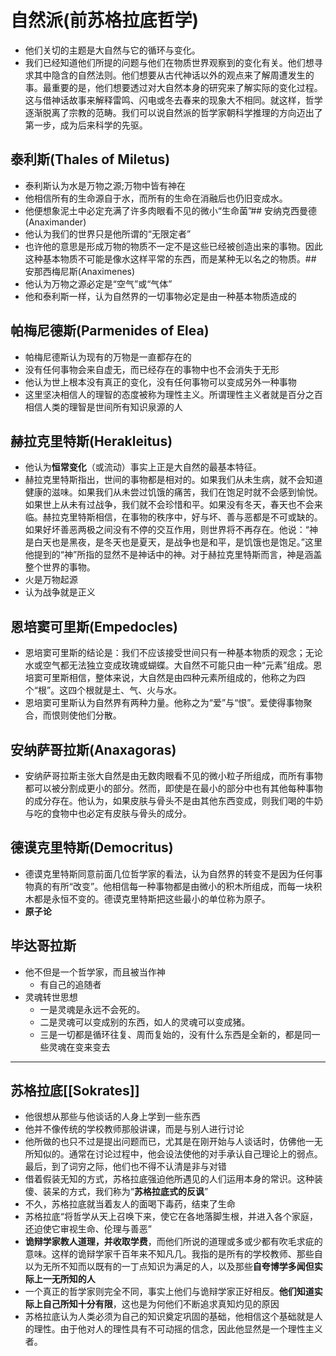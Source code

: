 
# 自然派(前苏格拉底哲学)
- 他们关切的主题是大自然与它的循环与变化。
- 我们已经知道他们所提的问题与他们在物质世界观察到的变化有关。他们想寻求其中隐含的自然法则。他们想要从古代神话以外的观点来了解周遭发生的事。最重要的是，他们想要透过对大自然本身的研究来了解实际的变化过程。这与借神话故事来解释雷鸣、闪电或冬去春来的现象大不相同。就这样，哲学逐渐脱离了宗教的范畴。我们可以说自然派的哲学家朝科学推理的方向迈出了第一步，成为后来科学的先驱。
## 泰利斯(Thales of Miletus)
- 泰利斯认为水是万物之源;万物中皆有神在
- 他相信所有的生命源自于水，而所有的生命在消融后也仍旧变成水。
- 他便想象泥土中必定充满了许多肉眼看不见的微小“生命菌”## 安纳克西曼德(Anaximander)
- 他认为我们的世界只是他所谓的“无限定者”
- 也许他的意思是形成万物的物质不一定不是这些已经被创造出来的事物。因此这种基本物质不可能是像水这样平常的东西，而是某种无以名之的物质。## 安那西梅尼斯(Anaximenes)
- 他认为万物之源必定是“空气”或“气体”
- 他和泰利斯一样，认为自然界的一切事物必定是由一种基本物质造成的 
## 帕梅尼德斯(Parmenides of Elea)
- 帕梅尼德斯认为现有的万物是一直都存在的
- 没有任何事物会来自虚无，而已经存在的事物中也不会消失于无形
- 他认为世上根本没有真正的变化，没有任何事物可以变成另外一种事物
- 这里坚决相信人的理智的态度被称为理性主义。所谓理性主义者就是百分之百相信人类的理智是世间所有知识泉源的人
## 赫拉克里特斯(Herakleitus)
- 他认为**恒常变化**（或流动）事实上正是大自然的最基本特征。
- 赫拉克里特斯指出，世间的事物都是相对的。如果我们从未生病，就不会知道健康的滋味。如果我们从未尝过饥饿的痛苦，我们在饱足时就不会感到愉悦。如果世上从未有过战争，我们就不会珍惜和平。如果没有冬天，春天也不会来临。赫拉克里特斯相信，在事物的秩序中，好与坏、善与恶都是不可或缺的。如果好坏善恶两极之间没有不停的交互作用，则世界将不再存在。他说：“神是白天也是黑夜，是冬天也是夏天，是战争也是和平，是饥饿也是饱足。”这里他提到的“神”所指的显然不是神话中的神。对于赫拉克里特斯而言，神是涵盖整个世界的事物。
- 火是万物起源
- 认为战争就是正义
## 恩培窦可里斯(Empedocles)
- 恩培窦可里斯的结论是：我们不应该接受世间只有一种基本物质的观念；无论水或空气都无法独立变成玫瑰或蝴蝶。大自然不可能只由一种“元素”组成。恩培窦可里斯相信，整体来说，大自然是由四种元素所组成的，他称之为四个“根”。这四个根就是土、气、火与水。
- 恩培窦可里斯认为自然界有两种力量。他称之为“爱”与“恨”。爱使得事物聚合，而恨则使他们分散。
## 安纳萨哥拉斯(Anaxagoras)
- 安纳萨哥拉斯主张大自然是由无数肉眼看不见的微小粒子所组成，而所有事物都可以被分割成更小的部分。然而，即使是在最小的部分中也有其他每种事物的成分存在。他认为，如果皮肤与骨头不是由其他东西变成，则我们喝的牛奶与吃的食物中也必定有皮肤与骨头的成分。
## 德谟克里特斯(Democritus)
- 德谟克里特斯同意前面几位哲学家的看法，认为自然界的转变不是因为任何事物真的有所“改变”。他相信每一种事物都是由微小的积木所组成，而每一块积木都是永恒不变的。德谟克里特斯把这些最小的单位称为原子。
- **原子论**
## 毕达哥拉斯
- 他不但是一个哲学家，而且被当作神
	- 有自己的追随者
- 灵魂转世思想
	- 一是灵魂是永远不会死的。
	- 二是灵魂可以变成别的东西，如人的灵魂可以变成猪。
	- 三是一切都是循环往复、周而复始的，没有什么东西是全新的，都是同一些灵魂在变来变去

---

## 苏格拉底[[Sokrates]]
- 他很想从那些与他谈话的人身上学到一些东西
- 他并不像传统的学校教师那般讲课，而是与别人进行讨论
- 他所做的也只不过是提出问题而已，尤其是在刚开始与人谈话时，仿佛他一无所知似的。通常在讨论过程中，他会设法使他的对手承认自己理论上的弱点。最后，到了词穷之际，他们也不得不认清是非与对错
- 借着假装无知的方式，苏格拉底强迫他所遇见的人们运用本身的常识。这种装傻、装呆的方式，我们称为“**苏格拉底式的反讽**”
- 不久，苏格拉底就当着友人的面喝下毒药，结束了生命
- 苏格拉底“将哲学从天上召唤下来，使它在各地落脚生根，并进入各个家庭，还迫使它审视生命、伦理与善恶”
- **诡辩学家教人道理，并收取学费**，而他们所说的道理或多或少都有吹毛求疵的意味。这样的诡辩学家千百年来不知凡几。我指的是所有的学校教师、那些自以为无所不知而以既有的一丁点知识为满足的人，以及那些**自夸博学多闻但实际上一无所知的人**
- 一个真正的哲学家则完全不同，事实上他们与诡辩学家正好相反。**他们知道实际上自己所知十分有限**，这也是为何他们不断追求真知灼见的原因
- 苏格拉底认为人类必须为自己的知识奠定巩固的基础，他相信这个基础就是人的理性。由于他对人的理性具有不可动摇的信念，因此他显然是一个理性主义者。